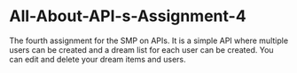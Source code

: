 # All-About-API-s-Assignment-4
The fourth assignment for the SMP on APIs. It is a simple API where multiple users can be created and a dream list for each user can be created. You can edit and delete your dream items and users.

